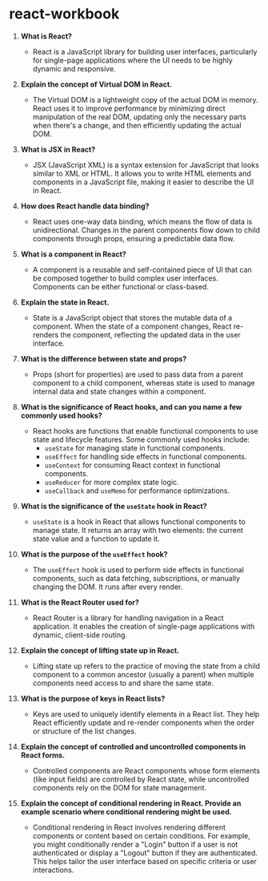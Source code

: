 # react-workbook  

1. **What is React?**
   - React is a JavaScript library for building user interfaces, particularly for single-page applications where the UI needs to be highly dynamic and responsive.

2. **Explain the concept of Virtual DOM in React.**
   - The Virtual DOM is a lightweight copy of the actual DOM in memory. React uses it to improve performance by minimizing direct manipulation of the real DOM, updating only the necessary parts when there's a change, and then efficiently updating the actual DOM.

3. **What is JSX in React?**
   - JSX (JavaScript XML) is a syntax extension for JavaScript that looks similar to XML or HTML. It allows you to write HTML elements and components in a JavaScript file, making it easier to describe the UI in React.

4. **How does React handle data binding?**
   - React uses one-way data binding, which means the flow of data is unidirectional. Changes in the parent components flow down to child components through props, ensuring a predictable data flow.

5. **What is a component in React?**
   - A component is a reusable and self-contained piece of UI that can be composed together to build complex user interfaces. Components can be either functional or class-based.

6. **Explain the state in React.**
   - State is a JavaScript object that stores the mutable data of a component. When the state of a component changes, React re-renders the component, reflecting the updated data in the user interface.

7. **What is the difference between state and props?**
   - Props (short for properties) are used to pass data from a parent component to a child component, whereas state is used to manage internal data and state changes within a component.
     
8. **What is the significance of React hooks, and can you name a few commonly used hooks?**
   * React hooks are functions that enable functional components to use state and lifecycle features. Some commonly used hooks include:
      - `useState` for managing state in functional components.
      - `useEffect` for handling side effects in functional components.
      - `useContext` for consuming React context in functional components.
      - `useReducer` for more complex state logic.
      - `useCallback` and `useMemo` for performance optimizations.

9. **What is the significance of the `useState` hook in React?**
   - `useState` is a hook in React that allows functional components to manage state. It returns an array with two elements: the current state value and a function to update it.

10. **What is the purpose of the `useEffect` hook?**
    - The `useEffect` hook is used to perform side effects in functional components, such as data fetching, subscriptions, or manually changing the DOM. It runs after every render.

12. **What is the React Router used for?**
    - React Router is a library for handling navigation in a React application. It enables the creation of single-page applications with dynamic, client-side routing.

13. **Explain the concept of lifting state up in React.**
    - Lifting state up refers to the practice of moving the state from a child component to a common ancestor (usually a parent) when multiple components need access to and share the same state.

14. **What is the purpose of keys in React lists?**
    - Keys are used to uniquely identify elements in a React list. They help React efficiently update and re-render components when the order or structure of the list changes.

15. **Explain the concept of controlled and uncontrolled components in React forms.**
    - Controlled components are React components whose form elements (like input fields) are controlled by React state, while uncontrolled components rely on the DOM for state management.

16. **Explain the concept of conditional rendering in React. Provide an example scenario where conditional rendering might be used.**   
    - Conditional rendering in React involves rendering different components or content based on certain conditions. For example, you might conditionally render a "Login" button if a user is not authenticated or display a "Logout" button if they are authenticated. This helps tailor the user interface based on specific criteria or user interactions.   
